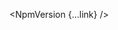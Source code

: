 <script lang="ts">
  import { NpmVersion } from 'svelte-shields'
  import type { NpmVersionPropsType } from 'svelte-shields';

  const link: NpmVersionPropsType = {
    packageName: 'svelte-5-ui-lib',
    label: 'Svelte 5 UI Library',
    link: ['https://svelte-5-ui-lib.codewithshin.com', 'https://github.com/shinokada/svelte-5-ui-lib']
  }
</script>

<NpmVersion {...link} />